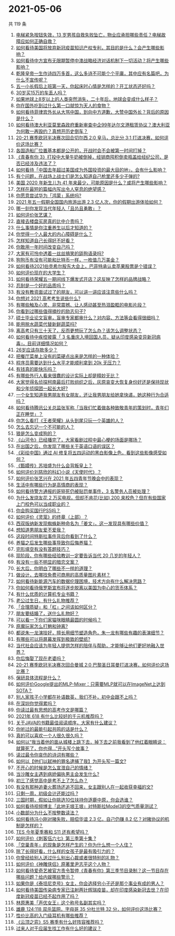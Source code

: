 # 2021-05-06

共 119 条

<!-- BEGIN -->
<!-- 最后更新时间 Thu May 06 2021 12:02:15 GMT+0800 (China Standard Time) -->

1. [电梯紧急按钮失效，13
   岁男孩自救失败坠亡，物业应承担哪些责任？电梯故障应如何正确自救？](https://www.zhihu.com/question/457831377)
2. [如何看待美国将放弃新冠疫苗知识产权专利，其目的是什么？会产生哪些影响？](https://www.zhihu.com/question/458001065)
3. [如何看待中方宣布无限期暂停中澳战略经济对话机制下一切活动？将产生哪些影响？](https://www.zhihu.com/question/458017814)
4. [乾隆皇帝一生作诗四万多首，这么多诗不可能个个平庸，其中应有名篇吧，为什么不宣传呢？](https://www.zhihu.com/question/452762954)
5. [五一小长假后上班第一天，你起床时心情是怎样的？开工状态还好吗？](https://www.zhihu.com/question/458010609)
6. [30岁买15万的车丢人吗？](https://www.zhihu.com/question/448373896)
7. [如果地球上8岁以上的人类突然消失，二十年后，地球会变成什么样子？](https://www.zhihu.com/question/456356060)
8. [你在国外吃到过什么第一口就惊为天人的食物？](https://www.zhihu.com/question/321664580)
9. [如何看待菲律宾外长从大骂中国，到向中方道歉，大赞中国外长？背后的原因是什么？](https://www.zhihu.com/question/457922516)
10. [如何看待澳大利亚莫里森政府重新审查中企99年达尔文港租赁协议？澳大利亚为何敢一再毁约？真想开历史倒车？](https://www.zhihu.com/question/457757110)
11. [20-21 赛季欧冠半决赛次回合切尔西 2:0 皇马，总比分 3:1
    打进决赛，如何评价这场比赛？](https://www.zhihu.com/question/457994948)
12. [各国造船厂位置基本都是公开的，开战时会不会被第一时间打掉？](https://www.zhihu.com/question/457603191)
13. [《青春有你
    3》打投中大量牛奶被倒掉，经销商囤积倒卖瓶盖给经纪公司，是否已经涉及违法了？](https://www.zhihu.com/question/457626102)
14. [如何看待「中国去年超过美国成为外国投资的最大目的地」，会有什么影响？](https://www.zhihu.com/question/457889779)
15. [有个问题，在战场上战士们是怎么知道自己枪里还多少子弹的?](https://www.zhihu.com/question/457546333)
16. [美国 2020 年新生儿为 41
    年来最少，可能原因是什么？或将产生哪些影响？](https://www.zhihu.com/question/458004498)
17. [怎样在最短的篇幅内写出令人窒息的绝望感？](https://www.zhihu.com/question/39211784)
18. [你愿意尝试华为「鸿蒙」系统吗?](https://www.zhihu.com/question/374012496)
19. [2021 年五一假期全国国内旅游出游 2.3
    亿人次，你的假期出游体验如何？](https://www.zhihu.com/question/458006473)
20. [哪一刻你发现当代年轻人「且怂且勇敢」？](https://www.zhihu.com/question/457133393)
21. [如何评价张艺谋？](https://www.zhihu.com/question/24634355)
22. [直接去楼盘买房真的比中介贵吗？](https://www.zhihu.com/question/393131996)
23. [什么事情是你注重养生以后才知道的？](https://www.zhihu.com/question/451372641)
24. [你觉得一个人最大的内心障碍是什么？](https://www.zhihu.com/question/439124825)
25. [怎样知道自己长得好不好看？](https://www.zhihu.com/question/27471809)
26. [你敢用一年时间改变自己吗？](https://www.zhihu.com/question/437098355)
27. [大家有可怜中透着一丝丝搞笑的舔狗语录吗?](https://www.zhihu.com/question/410762692)
28. [狗狗币有没有可能和比特币一样，一枚值几万美金？](https://www.zhihu.com/question/445598367)
29. [如何看待2021伯克希尔股东大会上，巴菲特承认卖苹果股票是个错误？](https://www.zhihu.com/question/457488859)
30. [如何评价现在的大学生？](https://www.zhihu.com/question/26452022)
31. [如何看待荣耀五一期间线下爆发式开店？这反映了怎样的品牌战略？](https://www.zhihu.com/question/457915316)
32. [忍耐是一个好的品质吗？](https://www.zhihu.com/question/46710746)
33. [有没有教资面试过了的朋友，可以讲一讲应该注意些什么吗？](https://www.zhihu.com/question/455156705)
34. [你想对 2021 高考考生说些什么?](https://www.zhihu.com/question/405718464)
35. [有哪些触及心灵、非常震撼、让人感动甚至热泪盈眶的电影片段？](https://www.zhihu.com/question/423849523)
36. [你看到过哪些值得摘抄的励志句子?](https://www.zhihu.com/question/445896625)
37. [硕士毕业论文盲审，盲审专家都审什么？对内容、方法等会看得很细吗？](https://www.zhihu.com/question/310076794)
38. [能用脱水蔬菜代替新鲜蔬菜吗?](https://www.zhihu.com/question/423534763)
39. [离高考只有三十天了，反而更想玩了怎么办？该怎么调整状态？](https://www.zhihu.com/question/457393140)
40. [如何看待中疾控披露「 3
    名重庆入境回国人员，疑从印度感染变异新冠病毒」，目前详细情况如何？](https://www.zhihu.com/question/457919581)
41. [26岁应该存款多少？](https://www.zhihu.com/question/374909843)
42. [把餐厅菜单上没有的菜硬点出来是怎样的一种体验？](https://www.zhihu.com/question/277670488)
43. [程序员需要达到什么水平才能顺利拿到 20k 无压力？](https://www.zhihu.com/question/47597895)
44. [有钱真的能快乐吗？](https://www.zhihu.com/question/454685979)
45. [有哪些外行人看来很蠢的设计实际上却是精妙无比？](https://www.zhihu.com/question/32189846)
46. [大家觉得名侦探柯南最后打败组织之后，灰原哀变大恢复身份好还是保持现状和少年侦探团一起长大好?](https://www.zhihu.com/question/457584898)
47. [一个女生知道我男朋友有女朋友，还让我男朋友给她拿快递，她这种行为合适吗？](https://www.zhihu.com/question/452456284)
48. [如何看待腾讯公关总监张军称「当我们忙着做各种致敬青年的策划时，青年们正在睡觉」？](https://www.zhihu.com/question/457759935)
49. [你怎么看打《王者荣耀》从头到尾只玩一个英雄的人？](https://www.zhihu.com/question/299758752)
50. [怎么去忘记一个不可能的人？](https://www.zhihu.com/question/454476371)
51. [狼是怎么变成狗的？](https://www.zhihu.com/question/457687785)
52. [《山河令》已经播完了，大家看剧过程中最心梗的场面是哪场？](https://www.zhihu.com/question/451958091)
53. [在出国之后，你发现了哪些关于英语口语的误区？](https://www.zhihu.com/question/363007395)
54. [《彩绘中国》通过 AI
    修复将五四运动的黑白影像上色，看到这些影像感受如何？](https://www.zhihu.com/question/457739121)
55. [《甄嬛传》苏培盛为什么会背叛皇上？](https://www.zhihu.com/question/456242618)
56. [如何评价刘慈欣的科幻小说《天使时代》？](https://www.zhihu.com/question/50428892)
57. [如何评价张艺兴在 2021 年五四青年节晚会中的表现？](https://www.zhihu.com/question/457808500)
58. [生活中有哪些行为是高情商的表现？](https://www.zhihu.com/question/35215759)
59. [如何看待警方通报的哥猝死仍被贴罚单事件，3 名警务人员被处理？](https://www.zhihu.com/question/457851891)
60. [为什么发烧友花 2 万买电视，但却不肯花(比如) 200
    来校色？但在有些国家上门校色可以当成职业的？](https://www.zhihu.com/question/457647194)
61. [你会购买国行PS5吗？](https://www.zhihu.com/question/439176866)
62. [如何评价《灵笼》的终章（上部）？](https://www.zhihu.com/question/457072944)
63. [西双版纳新发现蜘蛛新种命名为「姜文」，这一发现具有哪些价值？](https://www.zhihu.com/question/457371552)
64. [想知道男朋友爱不爱我？](https://www.zhihu.com/question/300147312)
65. [这段时间特斯拉事件背后你看到了什么？](https://www.zhihu.com/question/455860663)
66. [养猫之后发生哪些事导致你后悔养猫？](https://www.zhihu.com/question/299176886)
67. [完形填空有没有答题技巧？](https://www.zhihu.com/question/21864589)
68. [现阶段，你有哪些经验教训一定要告诉当代 20 几岁的年轻人？](https://www.zhihu.com/question/457150056)
69. [有没有一些不明显的暗恋文案？](https://www.zhihu.com/question/426250514)
70. [长大后，你明白了哪些不一样的道理？](https://www.zhihu.com/question/45394531)
71. [做设计，去哪找免费可商用的高质量图片素材？](https://www.zhihu.com/question/294157721)
72. [如何看待新能源汽车的数据伦理困境，技术方向有什么解决思路？](https://www.zhihu.com/question/457543547)
73. [你如何看待俄罗斯宣布将逐步脱离以美国为中心的货币体系？](https://www.zhihu.com/question/457750369)
74. [有什么优质的计算机专业书籍？](https://www.zhihu.com/question/64837679)
75. [老公过生日，有什么礼物推荐？](https://www.zhihu.com/question/22873331)
76. [「合理质疑」和「杠」之间该如何区分？](https://www.zhihu.com/question/457805977)
77. [朋友要结婚了，送什么礼物好？](https://www.zhihu.com/question/20063097)
78. [可以看一下你们家猫咪眼睛最圆的时候吗？](https://www.zhihu.com/question/454066115)
79. [原魔玩家怎么打魈和钟离?](https://www.zhihu.com/question/457570662)
80. [都说朱一龙演技好，擅长用细节塑造角色，朱一龙有哪些有趣的表演细节？](https://www.zhihu.com/question/457877251)
81. [有哪些可以将屏幕发挥到极致的壁纸?](https://www.zhihu.com/question/325648700)
82. [当代社会应该为年轻人提供怎样的陪伴与帮助，才能够让他们更好地融入世界？](https://www.zhihu.com/question/457136828)
83. [你后悔娶了现在老婆吗？](https://www.zhihu.com/question/315457601)
84. [20-21 赛季欧冠半决赛次回合曼城 2:0
    巴黎圣日耳曼打进决赛，如何评价这场比赛？](https://www.zhihu.com/question/457863658)
85. [保研具体流程是什么？](https://www.zhihu.com/question/342150894)
86. [如何评价Google提出的MLP-Mixer：只需要MLP就可以在ImageNet上达到SOTA？](https://www.zhihu.com/question/457926000)
87. [别人家孩子小学都在补语数英，我们不补，初中会跟不上吗？](https://www.zhihu.com/question/437581262)
88. [在深圳你觉得累吗？](https://www.zhihu.com/question/304838170)
89. [你读过最有思想的高考作文是哪篇？](https://www.zhihu.com/question/316607757)
90. [2021年 618 有什么比较好的千元机推荐吗？](https://www.zhihu.com/question/457282188)
91. [关于JAVA的书籍最佳阅读顺序，大家有什么建议？](https://www.zhihu.com/question/269505829)
92. [你听过的最能引起共鸣的话是什么？](https://www.zhihu.com/question/37496011)
93. [真的可以喜欢一个人很久很久吗？](https://www.zhihu.com/question/457083666)
94. [如何以“我当着他的面从城楼上跳下去，掉下去之前我看到了他红着眼睛说：就算死了，你也得…”开头写个故事？](https://www.zhihu.com/question/446137328)
95. [读过最令你哀伤的诗词有哪些？](https://www.zhihu.com/question/457576263)
96. [如何以【他们以弑神的罪名逮捕了我】为开头写一篇文?](https://www.zhihu.com/question/440187946)
97. [不开心的时候是怎么宣泄自己的情绪？](https://www.zhihu.com/question/455014687)
98. [当沙雕女主遇到病娇偏执男主会发生什么?](https://www.zhihu.com/question/360315679)
99. [初三了感觉高中是考不上了怎么办？](https://www.zhihu.com/question/457421531)
100. [有没有那种追妻火葬场还追不回来，女主跟别人在一起收获幸福的文?](https://www.zhihu.com/question/408254252)
101. [只剩一周，初级会计还能过吗 ?](https://www.zhihu.com/question/454746070)
102. [三国时期，假如让你挑选10位扶持你逐鹿中原，你会选谁？](https://www.zhihu.com/question/452687156)
103. [如何看待视频博主「此地无垠王垠」对特斯拉Model3的空气质量测试？](https://www.zhihu.com/question/457805911)
104. [小数部分为什么不按整数读法？](https://www.zhihu.com/question/456963708)
105. [如何看待冯小刚对赌失败，赔偿华谊 2.3 亿，自己仍赚 8.2
     亿？对赌协议的机制是怎样的？](https://www.zhihu.com/question/457531244)
106. [TES 今年夏季赛和 S11 还有希望吗？](https://www.zhihu.com/question/454359571)
107. [如何评价《刺客伍六七》第三季第十集 ?](https://www.zhihu.com/question/457898715)
108. [「空巢青年」的现象是怎样产生的？你为什么想一个人住？](https://www.zhihu.com/question/457137124)
109. [除了长得好看，什么样的女孩子是最有吸引力的？](https://www.zhihu.com/question/432679628)
110. [你曾经给别人送过什么别出心裁或者很特别的礼物？](https://www.zhihu.com/question/23207256)
111. [如何评价《神雕侠侣》原著里尹志平这个人物？](https://www.zhihu.com/question/21966003)
112. [如何看待爱奇艺被官方责令暂停《青春有你》第三季节目录制？这一节目存在哪些问题？给内娱哪些警示？](https://www.zhihu.com/question/457851906)
113. [如果你是《泰坦尼克号》女主，你会选择穷小子还是那个事业有成的男人？](https://www.zhihu.com/question/404721566)
114. [如何看待美国传染病专家已注射两针辉瑞疫苗，却在印度感染新冠去世？在印度新冠疫苗已经不起作用了吗？](https://www.zhihu.com/question/457803433)
115. [林原惠美「声优女王」这个称号名副其实吗？](https://www.zhihu.com/question/456884531)
116. [雄鹿 124:118 双杀篮网，字母哥 35 分杜兰特 32
     分，如何评价这场比赛？](https://www.zhihu.com/question/457870431)
117. [性价比高的入门级耳机有哪些推荐？](https://www.zhihu.com/question/51811329)
118. [《云顶之弈》S5 赛季有什么好阵容推荐吗？](https://www.zhihu.com/question/454520007)
119. [过来人对于应届生找工作有什么好的建议？](https://www.zhihu.com/question/35925659)

<!-- END -->
